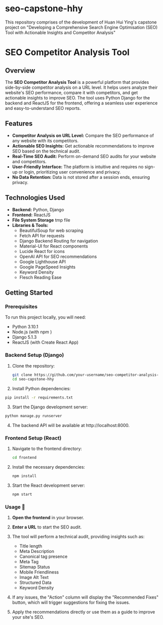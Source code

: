# seo-capstone-hhy
This repository comprises of the development of Huan Hui Ying's capstone project on "Developing a Comprehensive Search Engine Optimisation (SEO) Tool with Actionable Insights and Competitor Analysis"

# SEO Competitor Analysis Tool

## Overview

The **SEO Competitor Analysis Tool** is a powerful platform that provides side-by-side competitor analysis on a URL level. It helps users analyze their website's SEO performance, compare it with competitors, and get actionable insights to improve SEO. The tool uses Python Django for the backend and ReactJS for the frontend, offering a seamless user experience and easy-to-understand SEO reports.

## Features

- **Competitor Analysis on URL Level:** Compare the SEO performance of any website with its competitors.
- **Actionable SEO Insights:** Get actionable recommendations to improve SEO based on the technical audit.
- **Real-Time SEO Audit:** Perform on-demand SEO audits for your website and competitors.
- **User-Friendly Interface:** The platform is intuitive and requires no sign-up or login, prioritizing user convenience and privacy.
- **No Data Retention:** Data is not stored after a session ends, ensuring privacy.

## Technologies Used

- **Backend:** Python, Django
- **Frontend:** ReactJS
- **File System Storage** tmp file
- **Libraries & Tools:**
  - BeautifulSoup for web scraping
  - Fetch API for requests
  - Django Backend Routing for navigation
  - Material-UI for React components
  - Lucide React for icons
  - OpenAI API for SEO recommendations
  - Google Lighthouse API
  - Google PageSpeed Insights
  - Keyword Density
  - Flesch Reading Ease 

## Getting Started

### Prerequisites

To run this project locally, you will need:

- Python 3.10.1
- Node.js (with npm )
- Django 5.1.3
- ReactJS (with Create React App)

### Backend Setup (Django)

1. Clone the repository:

   ```bash
   git clone https://github.com/your-username/seo-competitor-analysis-tool.git](https://github.com/huiyinghuan/seo-capstone-hhy.git)
   cd seo-capstone-hhy
   ```

2. Install Python dependencies:

```bash
pip install -r requirements.txt
```

3. Start the Django development server:

```bash
python manage.py runserver
```

4. The backend API will be available at http://localhost:8000.

### Frontend Setup (React)

1. Navigate to the frontend directory:

   ```bash
   cd frontend
   ```
2. Install the necessary dependencies:
   
   ```bash
   npm install
   ```
3. Start the React development server:
   ```bash
   npm start
   ```
   
### **Usage** 🚀  

1. **Open the frontend** in your browser.  
2. **Enter a URL** to start the SEO audit.  
3. The tool will perform a technical audit, providing insights such as:
   - Title length
   -  Meta Description
   - Canonical tag presence
   - Meta Tag
   - Sitemap Status
   - Mobile Friendliness
   - Image Alt Text
   - Structured Data
   - Keyword Density
     
4. If any issues, the "Action" column will display the "Recommended Fixes" button, which will trigger suggestions for fixing the issues.
5. Apply the recommendations directly or use them as a guide to improve your site's SEO.
